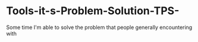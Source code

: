 # Tools-it-s-Problem-Solution-TPS-
Some time I'm able to solve the problem that people generally encountering with
